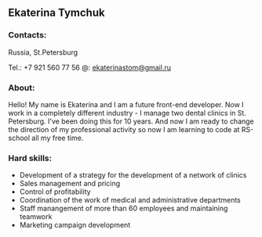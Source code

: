 ## Ekaterina Tymchuk
### Contacts:
Russia, St.Petersburg      

Tel.: +7 921 560 77 56    @: ekaterinastom@gmail.ru

### About:
Hello! My name is Ekaterina and I am a future front-end developer. Now I work in a completely different industry - I manage two dental clinics in St. Petersburg. I've been doing this for 10 years. And now I am ready to change the direction of my professional activity so now I am learning to code at RS-school all my free time. 

### Hard skills:

* Development of a strategy for the development of a network of clinics
* Sales management and pricing
* Control of profitability
* Coordination of the work of medical and administrative departments
* Staff manangement of more than 60 employees and maintaining teamwork
* Marketing campaign development
